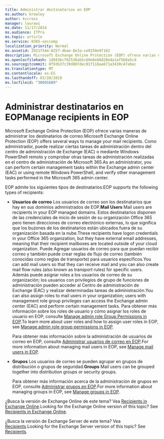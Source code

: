 ```yaml
---
title: Administrar destinatarios en EOP
ms.author: krowley
author: kccross
manager: laurawi
ms.date: 11/17/2014
ms.audience: ITPro
ms.topic: article
ms.service: O365-seccomp
localization_priority: Normal
ms.assetid: 2921f544-8257-4bae-8e3a-ce9250e9f162
description: Microsoft Exchange Online Protection (EOP) ofrece varias maneras de administrar los destinatarios de correo. Como administrador, puede realizar ciertas tareas de administración dentro del centro de administración de Exchange (EAC) o mediante Windows PowerShell remoto y comprobar otras tareas de administración realizadas en el centro de administración de Microsoft 365.
ms.openlocfilehash: 1d9436cf02538ab5c69e0e68d20eda1af5b0a5cd
ms.sourcegitcommit: 0f93b37c39d807dec91f118aa671a3430c47a9ac
ms.translationtype: MT
ms.contentlocale: es-ES
ms.lasthandoff: 03/20/2019
ms.locfileid: "30691689"
---
```

# <a name="manage-recipients-in-eop"></a><span data-ttu-id="9417d-104">Administrar destinatarios en EOP</span><span class="sxs-lookup"><span data-stu-id="9417d-104">Manage recipients in EOP</span></span>

<span data-ttu-id="9417d-105">Microsoft Exchange Online Protection (EOP) ofrece varias maneras de administrar los destinatarios de correo.</span><span class="sxs-lookup"><span data-stu-id="9417d-105">Microsoft Exchange Online Protection (EOP) offers several ways to manage your mail recipients.</span></span> <span data-ttu-id="9417d-106">Como administrador, puede realizar ciertas tareas de administración dentro del centro de administración de Exchange (EAC) o mediante Windows PowerShell remoto y comprobar otras tareas de administración realizadas en el centro de administración de Microsoft 365.</span><span class="sxs-lookup"><span data-stu-id="9417d-106">As an administrator, you can perform certain management tasks within the Exchange admin center (EAC) or using remote Windows PowerShell, and verify other management tasks performed in the Microsoft 365 admin center.</span></span>
  
<span data-ttu-id="9417d-107">EOP admite los siguientes tipos de destinatarios:</span><span class="sxs-lookup"><span data-stu-id="9417d-107">EOP supports the following types of recipients:</span></span>
  
- <span data-ttu-id="9417d-108">**Usuarios de correo** Los usuarios de correo son los destinatarios que hay en sus dominios administrados de EOP.</span><span class="sxs-lookup"><span data-stu-id="9417d-108">**Mail Users** Mail users are recipients in your EOP managed domains.</span></span> <span data-ttu-id="9417d-109">Estos destinatarios disponen de las credenciales de inicio de sesión de su organización Office 365 pero tienen direcciones de correo electrónico externas, lo que significa que los buzones de los destinatarios están ubicados fuera de su organización basada en la nube.</span><span class="sxs-lookup"><span data-stu-id="9417d-109">These recipients have logon credentials in your Office 365 organization, but they have external email addresses, meaning that their recipient mailboxes are located outside of your cloud organization.</span></span> <span data-ttu-id="9417d-110">Puede Agregar usuarios de correo para que puedan recibir correo y también puede crear reglas de flujo de correo (también conocidas como reglas de transporte) para usuarios específicos.</span><span class="sxs-lookup"><span data-stu-id="9417d-110">You can add mail users so that they can receive mail and you can also create mail flow rules (also known as transport rules) for specific users.</span></span> <span data-ttu-id="9417d-111">Además puede asignar roles a los usuarios de correo de su organización; los usuarios con privilegios de grupo de funciones de administración pueden acceder al Centro de administración de Exchange (EAC) y realizar determinadas tareas de administración.</span><span class="sxs-lookup"><span data-stu-id="9417d-111">You can also assign roles to mail users in your organization; users with management role group privileges can access the Exchange admin center (EAC) and perform certain management tasks.</span></span> <span data-ttu-id="9417d-112">Para obtener más información sobre los roles de usuario y cómo asignar los roles de usuario en EOP, consulte [Manage admin role Group Permissions in EOP](manage-admin-role-group-permissions-in-eop.md).</span><span class="sxs-lookup"><span data-stu-id="9417d-112">To learn more about user roles and how to assign user roles in EOP, see [Manage admin role group permissions in EOP](manage-admin-role-group-permissions-in-eop.md).</span></span>
    
    <span data-ttu-id="9417d-113">Para obtener más información sobre la administración de usuarios de correo en EOP, consulte [Administrar usuarios de correo en EOP](manage-mail-users-in-eop.md).</span><span class="sxs-lookup"><span data-stu-id="9417d-113">For more information about managing mail users in EOP, see [Manage mail users in EOP](manage-mail-users-in-eop.md).</span></span>
    
- <span data-ttu-id="9417d-114">**Grupos** Los usuarios de correo se pueden agrupar en grupos de distribución o grupos de seguridad.</span><span class="sxs-lookup"><span data-stu-id="9417d-114">**Groups** Mail users can be grouped together into distribution groups or security groups.</span></span> 
    
    <span data-ttu-id="9417d-115">Para obtener más información acerca de la administración de grupos en EOP, consulte [Administrar grupos en EOP](manage-groups-in-eop.md).</span><span class="sxs-lookup"><span data-stu-id="9417d-115">For more information about managing groups in EOP, see [Manage groups in EOP](manage-groups-in-eop.md).</span></span>
    
<span data-ttu-id="9417d-p104">¿Busca la versión de Exchange Online de este tema? Vea [Recipients in Exchange Online](http://technet.microsoft.com/library/50d16941-5cd7-435d-8715-e2b69f8410ab.aspx).</span><span class="sxs-lookup"><span data-stu-id="9417d-p104">Looking for the Exchange Online version of this topic? See [Recipients in Exchange Online](http://technet.microsoft.com/library/50d16941-5cd7-435d-8715-e2b69f8410ab.aspx).</span></span>
  
<span data-ttu-id="9417d-p105">¿Busca la versión de Exchange Server de este tema? Vea [Recipients](http://technet.microsoft.com/library/40300ed4-85a5-463d-bb3a-cf787bd44e9d.aspx).</span><span class="sxs-lookup"><span data-stu-id="9417d-p105">Looking for the Exchange Server version of this topic? See [Recipients](http://technet.microsoft.com/library/40300ed4-85a5-463d-bb3a-cf787bd44e9d.aspx).</span></span>
  

